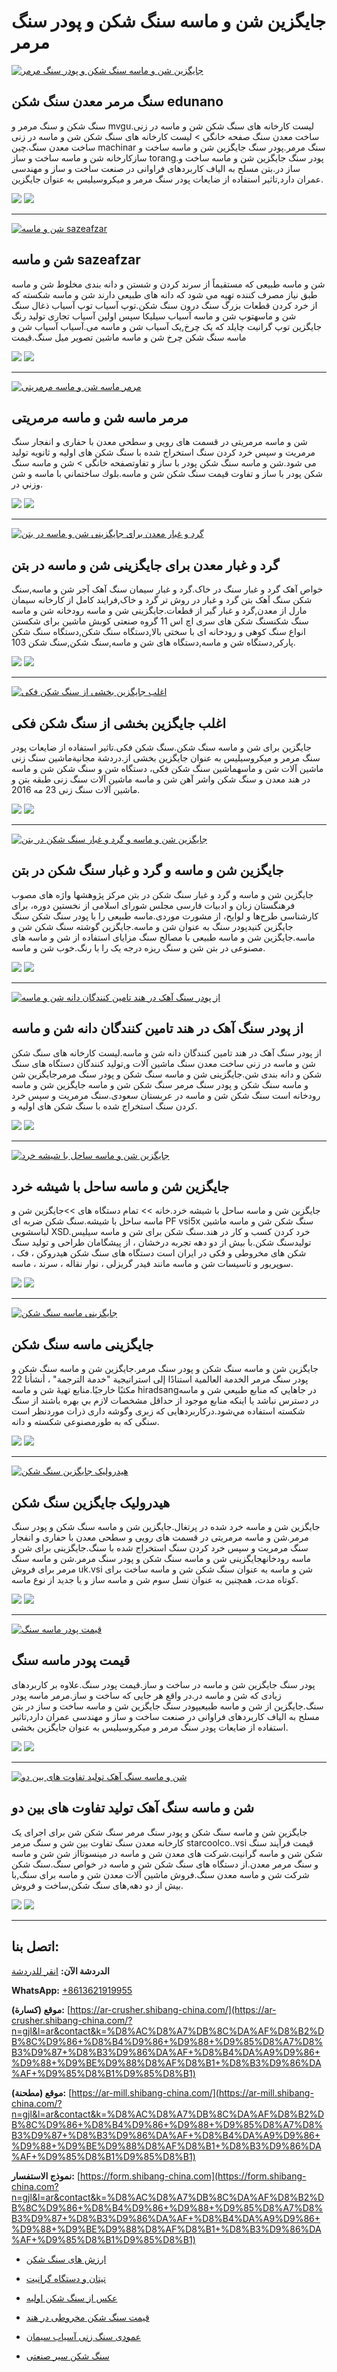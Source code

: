 # جایگزین شن و ماسه سنگ شکن و پودر سنگ مرمر

<a href="https://swt.shibang-china.com/?n=gjl&l=ar&img&k=%D8%AC%D8%A7%DB%8C%DA%AF%D8%B2%DB%8C%D9%86+%D8%B4%D9%86+%D9%88+%D9%85%D8%A7%D8%B3%D9%87+%D8%B3%D9%86%DA%AF+%D8%B4%DA%A9%D9%86+%D9%88+%D9%BE%D9%88%D8%AF%D8%B1+%D8%B3%D9%86%DA%AF+%D9%85%D8%B1%D9%85%D8%B1" target="_blank">![جایگزین شن و ماسه سنگ شکن و پودر سنگ مرمر](http://static.shibang-china.com/all-800x300/1430.jpg)</a>

## سنگ مرمر معدن سنگ شکن edunano
سنگ شکن و سنگ مرمر و mvgu.لیست کارخانه های سنگ شکن شن و ماسه در زنی ساخت معدن سنگ صفحه خانگی > لیست کارخانه های سنگ شکن شن و ماسه در زنی ساخت معدن سنگ.چین machinar سنگ مرمر.پودر سنگ جایگزین شن و ماسه ساخت و سازکارخانه شن و ماسه ساخت و ساز torang.پودر سنگ جایگزین شن و ماسه ساخت و ساز در.بتن مسلح به الیاف کاربردهای فراوانی در صنعت ساخت و ساز و مهندسی عمران دارد,تاثیر استفاده از ضایعات پودر سنگ مرمر و میکروسیلیس به عنوان جایگزین.


<a href="https://whatsapp.shibangsoft.com/WhatsApp.php" target="_blank" title="WhatsApp">![](http://static.shibang-china.com/icon/whatsapp.png)</a> <a href="https://swt.shibang-china.com/?n=gjl&l=ar&icon&k=%D8%AC%D8%A7%DB%8C%DA%AF%D8%B2%DB%8C%D9%86+%D8%B4%D9%86+%D9%88+%D9%85%D8%A7%D8%B3%D9%87+%D8%B3%D9%86%DA%AF+%D8%B4%DA%A9%D9%86+%D9%88+%D9%BE%D9%88%D8%AF%D8%B1+%D8%B3%D9%86%DA%AF+%D9%85%D8%B1%D9%85%D8%B1" target="_blank">![](http://static.shibang-china.com/icon/chat-ar.png)</a>

---

<a href="https://swt.shibang-china.com/?n=gjl&l=ar&img&k=%D8%AC%D8%A7%DB%8C%DA%AF%D8%B2%DB%8C%D9%86+%D8%B4%D9%86+%D9%88+%D9%85%D8%A7%D8%B3%D9%87+%D8%B3%D9%86%DA%AF+%D8%B4%DA%A9%D9%86+%D9%88+%D9%BE%D9%88%D8%AF%D8%B1+%D8%B3%D9%86%DA%AF+%D9%85%D8%B1%D9%85%D8%B1" target="_blank">![شن و ماسه sazeafzar](http://static.shibang-china.com/all-800x300/1520.jpg)</a>

## شن و ماسه sazeafzar
شن و ماسه طبیعی که مستقیماً از سرند کردن و شستن و دانه بندی مخلوط شن و ماسه طبق نیاز مصرف کننده تهیه می شود که دانه های طبیعی دارند شن و ماسه شکسته که از خرد کردن قطعات بزرگ سنگ درون سنگ شکن.توپ آسیاب توپ آسیاب ذغال سنگ شن و ماسهتوپ شن و ماسه آسیاب سیلیکا سپس اولین آسیاب تجاری تولید رنگ جایگزین توپ گرانیت چایلد که یک چرخ,یک آسیاب شن و ماسه می.آسیاب آسیاب شن و ماسه سنگ شکن چرخ شن و ماسه ماشین تصویر میل سنگ.قیمت


<a href="https://whatsapp.shibangsoft.com/WhatsApp.php" target="_blank" title="WhatsApp">![](http://static.shibang-china.com/icon/whatsapp.png)</a> <a href="https://swt.shibang-china.com/?n=gjl&l=ar&icon&k=%D8%AC%D8%A7%DB%8C%DA%AF%D8%B2%DB%8C%D9%86+%D8%B4%D9%86+%D9%88+%D9%85%D8%A7%D8%B3%D9%87+%D8%B3%D9%86%DA%AF+%D8%B4%DA%A9%D9%86+%D9%88+%D9%BE%D9%88%D8%AF%D8%B1+%D8%B3%D9%86%DA%AF+%D9%85%D8%B1%D9%85%D8%B1" target="_blank">![](http://static.shibang-china.com/icon/chat-ar.png)</a>

---

<a href="https://swt.shibang-china.com/?n=gjl&l=ar&img&k=%D8%AC%D8%A7%DB%8C%DA%AF%D8%B2%DB%8C%D9%86+%D8%B4%D9%86+%D9%88+%D9%85%D8%A7%D8%B3%D9%87+%D8%B3%D9%86%DA%AF+%D8%B4%DA%A9%D9%86+%D9%88+%D9%BE%D9%88%D8%AF%D8%B1+%D8%B3%D9%86%DA%AF+%D9%85%D8%B1%D9%85%D8%B1" target="_blank">![مرمر ماسه شن و ماسه مرمریتی](http://static.shibang-china.com/all-800x300/1518.jpg)</a>

## مرمر ماسه شن و ماسه مرمریتی
شن و ماسه مرمریتی در قسمت های رویی و سطحی معدن با حفاری و انفجار سنگ مرمریت و سپس خرد کردن سنگ استخراج شده با سنگ شکن های اولیه و ثانویه تولید می شود.شن و ماسه سنگ شکن پودر با ساز و تفاوتصفحه خانگی > شن و ماسه سنگ شکن پودر با ساز و تفاوت قیمت سنگ شکن شن و ماسه.بلوك ساختماني با ماسه و شن وزني در.


<a href="https://whatsapp.shibangsoft.com/WhatsApp.php" target="_blank" title="WhatsApp">![](http://static.shibang-china.com/icon/whatsapp.png)</a> <a href="https://swt.shibang-china.com/?n=gjl&l=ar&icon&k=%D8%AC%D8%A7%DB%8C%DA%AF%D8%B2%DB%8C%D9%86+%D8%B4%D9%86+%D9%88+%D9%85%D8%A7%D8%B3%D9%87+%D8%B3%D9%86%DA%AF+%D8%B4%DA%A9%D9%86+%D9%88+%D9%BE%D9%88%D8%AF%D8%B1+%D8%B3%D9%86%DA%AF+%D9%85%D8%B1%D9%85%D8%B1" target="_blank">![](http://static.shibang-china.com/icon/chat-ar.png)</a>

---

<a href="https://swt.shibang-china.com/?n=gjl&l=ar&img&k=%D8%AC%D8%A7%DB%8C%DA%AF%D8%B2%DB%8C%D9%86+%D8%B4%D9%86+%D9%88+%D9%85%D8%A7%D8%B3%D9%87+%D8%B3%D9%86%DA%AF+%D8%B4%DA%A9%D9%86+%D9%88+%D9%BE%D9%88%D8%AF%D8%B1+%D8%B3%D9%86%DA%AF+%D9%85%D8%B1%D9%85%D8%B1" target="_blank">![گرد و غبار معدن برای جایگزینی شن و ماسه در بتن](http://static.shibang-china.com/all-800x300/1406.jpg)</a>

## گرد و غبار معدن برای جایگزینی شن و ماسه در بتن
خواص آهک گرد و غبار سنگ در خاک.گرد و غبار سیمان سنگ آهک آجر شن و ماسه,سنگ شکن سنگ آهک بتن گرد و غبار در روش تر گرد و خاک,فرایند کامل از کارخانه سیمان مارل از معدن,گرد و غبار گیر از قطعات.جایگزینی شن و ماسه رودخانه شن و ماسه سنگ شکنسنگ شکن های سری اچ اس 11 گروه صنعتی کوبش ماشین برای شکستن انواع سنگ کوهی و رودخانه ای با سختی بالا,دستگاه سنگ شکن,دستگاه سنگ شکن پارکر,دستگاه شن و ماسه,دستگاه های شن و ماسه,سنگ شکن,سنگ شکن 103.


<a href="https://whatsapp.shibangsoft.com/WhatsApp.php" target="_blank" title="WhatsApp">![](http://static.shibang-china.com/icon/whatsapp.png)</a> <a href="https://swt.shibang-china.com/?n=gjl&l=ar&icon&k=%D8%AC%D8%A7%DB%8C%DA%AF%D8%B2%DB%8C%D9%86+%D8%B4%D9%86+%D9%88+%D9%85%D8%A7%D8%B3%D9%87+%D8%B3%D9%86%DA%AF+%D8%B4%DA%A9%D9%86+%D9%88+%D9%BE%D9%88%D8%AF%D8%B1+%D8%B3%D9%86%DA%AF+%D9%85%D8%B1%D9%85%D8%B1" target="_blank">![](http://static.shibang-china.com/icon/chat-ar.png)</a>

---

<a href="https://swt.shibang-china.com/?n=gjl&l=ar&img&k=%D8%AC%D8%A7%DB%8C%DA%AF%D8%B2%DB%8C%D9%86+%D8%B4%D9%86+%D9%88+%D9%85%D8%A7%D8%B3%D9%87+%D8%B3%D9%86%DA%AF+%D8%B4%DA%A9%D9%86+%D9%88+%D9%BE%D9%88%D8%AF%D8%B1+%D8%B3%D9%86%DA%AF+%D9%85%D8%B1%D9%85%D8%B1" target="_blank">![اغلب جایگزین بخشی از سنگ شکن فکی](http://static.shibang-china.com/all-800x300/913.jpg)</a>

## اغلب جایگزین بخشی از سنگ شکن فکی
جایگزین برای شن و ماسه سنگ شکن.سنگ شکن فکی.تاثیر استفاده از ضایعات پودر سنگ مرمر و میکروسیلیس به عنوان جایگزین بخشی از.دردشة مجانيةماشین سنگ زنی ماشین آلات شن و ماسهماشین سنگ شکن فکی، دستگاه شن و سنگ شکن شن و ماسه در هند معدن و سنگ شکن واشر آهن شن و ماسه ماشین آلات سنگ زنی طبقه بتن و ماشین آلات سنگ زنی 23 مه 2016.


<a href="https://whatsapp.shibangsoft.com/WhatsApp.php" target="_blank" title="WhatsApp">![](http://static.shibang-china.com/icon/whatsapp.png)</a> <a href="https://swt.shibang-china.com/?n=gjl&l=ar&icon&k=%D8%AC%D8%A7%DB%8C%DA%AF%D8%B2%DB%8C%D9%86+%D8%B4%D9%86+%D9%88+%D9%85%D8%A7%D8%B3%D9%87+%D8%B3%D9%86%DA%AF+%D8%B4%DA%A9%D9%86+%D9%88+%D9%BE%D9%88%D8%AF%D8%B1+%D8%B3%D9%86%DA%AF+%D9%85%D8%B1%D9%85%D8%B1" target="_blank">![](http://static.shibang-china.com/icon/chat-ar.png)</a>

---

<a href="https://swt.shibang-china.com/?n=gjl&l=ar&img&k=%D8%AC%D8%A7%DB%8C%DA%AF%D8%B2%DB%8C%D9%86+%D8%B4%D9%86+%D9%88+%D9%85%D8%A7%D8%B3%D9%87+%D8%B3%D9%86%DA%AF+%D8%B4%DA%A9%D9%86+%D9%88+%D9%BE%D9%88%D8%AF%D8%B1+%D8%B3%D9%86%DA%AF+%D9%85%D8%B1%D9%85%D8%B1" target="_blank">![جایگزین شن و ماسه و گرد و غبار سنگ شکن در بتن](http://static.shibang-china.com/all-800x300/873.jpg)</a>

## جایگزین شن و ماسه و گرد و غبار سنگ شکن در بتن
جایگزین شن و ماسه و گرد و غبار سنگ شکن در بتن مرکز پژوهشها واژه های مصوب فرهنگستان زبان و ادبیات فارسی مجلس شورای اسلامی از نخستين دوره، برای كارشناسی طرح‌ها و لوايح، از مشورت موردی.ماسه طبیعی را با پودر سنگ شکن سنگ جایگزین کنیدپودر سنگ به عنوان شن و ماسه.جایگزین گوشته سنگ شکن شن و ماسه.جایگزین شن و ماسه طبیعی با مصالح سنگ مزایای استفاده از شن و ماسه های مصنوعی در بتن شن و سنگ ریزه درجه یک را با رنگ.خوب شن و ماسه.


<a href="https://whatsapp.shibangsoft.com/WhatsApp.php" target="_blank" title="WhatsApp">![](http://static.shibang-china.com/icon/whatsapp.png)</a> <a href="https://swt.shibang-china.com/?n=gjl&l=ar&icon&k=%D8%AC%D8%A7%DB%8C%DA%AF%D8%B2%DB%8C%D9%86+%D8%B4%D9%86+%D9%88+%D9%85%D8%A7%D8%B3%D9%87+%D8%B3%D9%86%DA%AF+%D8%B4%DA%A9%D9%86+%D9%88+%D9%BE%D9%88%D8%AF%D8%B1+%D8%B3%D9%86%DA%AF+%D9%85%D8%B1%D9%85%D8%B1" target="_blank">![](http://static.shibang-china.com/icon/chat-ar.png)</a>

---

<a href="https://swt.shibang-china.com/?n=gjl&l=ar&img&k=%D8%AC%D8%A7%DB%8C%DA%AF%D8%B2%DB%8C%D9%86+%D8%B4%D9%86+%D9%88+%D9%85%D8%A7%D8%B3%D9%87+%D8%B3%D9%86%DA%AF+%D8%B4%DA%A9%D9%86+%D9%88+%D9%BE%D9%88%D8%AF%D8%B1+%D8%B3%D9%86%DA%AF+%D9%85%D8%B1%D9%85%D8%B1" target="_blank">![از پودر سنگ آهک در هند تامین کنندگان دانه شن و ماسه](http://static.shibang-china.com/all-800x300/1104.jpg)</a>

## از پودر سنگ آهک در هند تامین کنندگان دانه شن و ماسه
از پودر سنگ آهک در هند تامین کنندگان دانه شن و ماسه.لیست کارخانه های سنگ شکن شن و ماسه در زنی ساخت معدن سنگ ماشین آلات و,تولید کنندگان دستگاه های سنگ شکن و دانه بندی شن.جایگزینی شن و ماسه سنگ شکن و پودر سنگ مرمرجایگزین شن و ماسه سنگ شکن و پودر سنگ مرمر سنگ شکن شن و ماسه جایگزین شن و ماسه رودخانه است سنگ شکن شن و ماسه در عربستان سعودی.سنگ مرمریت و سپس خرد کردن سنگ استخراج شده با سنگ شکن های اولیه و.


<a href="https://whatsapp.shibangsoft.com/WhatsApp.php" target="_blank" title="WhatsApp">![](http://static.shibang-china.com/icon/whatsapp.png)</a> <a href="https://swt.shibang-china.com/?n=gjl&l=ar&icon&k=%D8%AC%D8%A7%DB%8C%DA%AF%D8%B2%DB%8C%D9%86+%D8%B4%D9%86+%D9%88+%D9%85%D8%A7%D8%B3%D9%87+%D8%B3%D9%86%DA%AF+%D8%B4%DA%A9%D9%86+%D9%88+%D9%BE%D9%88%D8%AF%D8%B1+%D8%B3%D9%86%DA%AF+%D9%85%D8%B1%D9%85%D8%B1" target="_blank">![](http://static.shibang-china.com/icon/chat-ar.png)</a>

---

<a href="https://swt.shibang-china.com/?n=gjl&l=ar&img&k=%D8%AC%D8%A7%DB%8C%DA%AF%D8%B2%DB%8C%D9%86+%D8%B4%D9%86+%D9%88+%D9%85%D8%A7%D8%B3%D9%87+%D8%B3%D9%86%DA%AF+%D8%B4%DA%A9%D9%86+%D9%88+%D9%BE%D9%88%D8%AF%D8%B1+%D8%B3%D9%86%DA%AF+%D9%85%D8%B1%D9%85%D8%B1" target="_blank">![جایگزین شن و ماسه ساحل با شیشه خرد](http://static.shibang-china.com/all-800x300/186.jpg)</a>

## جایگزین شن و ماسه ساحل با شیشه خرد
جایگزین شن و ماسه ساحل با شیشه خرد.خانه >> تمام دستگاه های >>جایگزین شن و ماسه ساحل با شیشه.سنگ شکن ضربه ای PF vsi5x سنگ شکن شن و ماسه ماشین لباسشویی XSD.خرد کردن کسب و کار در هند.سنگ شکن برای شن و ماسه سیلیس تولیدسنگ شکن.با بیش از دو دهه تجربه درخشان ، از پیشگامان طراحی و تولید سنگ شکن های مخروطی و فکی در ایران است دستگاه های سنگ شکن هیدروکن ، فک ، سوپریور و تاسیسات شن و ماسه مانند فیدر گریزلی ، نوار نقاله ، سرند ، ماسه.


<a href="https://whatsapp.shibangsoft.com/WhatsApp.php" target="_blank" title="WhatsApp">![](http://static.shibang-china.com/icon/whatsapp.png)</a> <a href="https://swt.shibang-china.com/?n=gjl&l=ar&icon&k=%D8%AC%D8%A7%DB%8C%DA%AF%D8%B2%DB%8C%D9%86+%D8%B4%D9%86+%D9%88+%D9%85%D8%A7%D8%B3%D9%87+%D8%B3%D9%86%DA%AF+%D8%B4%DA%A9%D9%86+%D9%88+%D9%BE%D9%88%D8%AF%D8%B1+%D8%B3%D9%86%DA%AF+%D9%85%D8%B1%D9%85%D8%B1" target="_blank">![](http://static.shibang-china.com/icon/chat-ar.png)</a>

---

<a href="https://swt.shibang-china.com/?n=gjl&l=ar&img&k=%D8%AC%D8%A7%DB%8C%DA%AF%D8%B2%DB%8C%D9%86+%D8%B4%D9%86+%D9%88+%D9%85%D8%A7%D8%B3%D9%87+%D8%B3%D9%86%DA%AF+%D8%B4%DA%A9%D9%86+%D9%88+%D9%BE%D9%88%D8%AF%D8%B1+%D8%B3%D9%86%DA%AF+%D9%85%D8%B1%D9%85%D8%B1" target="_blank">![جایگزینی ماسه سنگ شکن](http://static.shibang-china.com/all-800x300/1100.jpg)</a>

## جایگزینی ماسه سنگ شکن
جایگزین شن و ماسه سنگ شکن و پودر سنگ مرمر.جایگزین شن و ماسه سنگ شکن و پودر سنگ مرمر الخدمة العالمية استنادًا إلى استراتيجية "خدمة الترجمة" ، أنشأنا 22 مكتبًا خارجيًا.منابع تهیۀ شن و ماسه hiradsangدر جاهايي كه منابع طبيعي شن و ماسه در دسترس نباشد يا اينكه منابع موجود از حداقل مشخصات لازم بي بهره باشند از سنگ شكسته استفاده مي‌شود.درکاربردهایی که زبری وگوشه داری ذرات موردنظر است سنگی که به طورمصنوعی شكسته و دانه.


<a href="https://whatsapp.shibangsoft.com/WhatsApp.php" target="_blank" title="WhatsApp">![](http://static.shibang-china.com/icon/whatsapp.png)</a> <a href="https://swt.shibang-china.com/?n=gjl&l=ar&icon&k=%D8%AC%D8%A7%DB%8C%DA%AF%D8%B2%DB%8C%D9%86+%D8%B4%D9%86+%D9%88+%D9%85%D8%A7%D8%B3%D9%87+%D8%B3%D9%86%DA%AF+%D8%B4%DA%A9%D9%86+%D9%88+%D9%BE%D9%88%D8%AF%D8%B1+%D8%B3%D9%86%DA%AF+%D9%85%D8%B1%D9%85%D8%B1" target="_blank">![](http://static.shibang-china.com/icon/chat-ar.png)</a>

---

<a href="https://swt.shibang-china.com/?n=gjl&l=ar&img&k=%D8%AC%D8%A7%DB%8C%DA%AF%D8%B2%DB%8C%D9%86+%D8%B4%D9%86+%D9%88+%D9%85%D8%A7%D8%B3%D9%87+%D8%B3%D9%86%DA%AF+%D8%B4%DA%A9%D9%86+%D9%88+%D9%BE%D9%88%D8%AF%D8%B1+%D8%B3%D9%86%DA%AF+%D9%85%D8%B1%D9%85%D8%B1" target="_blank">![هیدرولیک جایگزین سنگ شکن](http://static.shibang-china.com/all-800x300/475.jpg)</a>

## هیدرولیک جایگزین سنگ شکن
جایگزین شن و ماسه خرد شده در پرتغال.جایگزین شن و ماسه سنگ شکن و پودر سنگ مرمر.شن و ماسه مرمریتی در قسمت های رویی و سطحی معدن با حفاری و انفجار سنگ مرمریت و سپس خرد کردن سنگ استخراج شده با سنگ.جایگزینی برای شن و ماسه رودخانهجایگزینی شن و ماسه سنگ شکن و پودر سنگ مرمر.شن و ماسه سنگ مرمر برای فروش uk.vsi شن و ماسه به عنوان سنگ شکن شن و ماسه ساخت برای کوتاه مدت، همچنین به عنوان نسل سوم شن و ماسه ساز و یا جدید از نوع ماسه.


<a href="https://whatsapp.shibangsoft.com/WhatsApp.php" target="_blank" title="WhatsApp">![](http://static.shibang-china.com/icon/whatsapp.png)</a> <a href="https://swt.shibang-china.com/?n=gjl&l=ar&icon&k=%D8%AC%D8%A7%DB%8C%DA%AF%D8%B2%DB%8C%D9%86+%D8%B4%D9%86+%D9%88+%D9%85%D8%A7%D8%B3%D9%87+%D8%B3%D9%86%DA%AF+%D8%B4%DA%A9%D9%86+%D9%88+%D9%BE%D9%88%D8%AF%D8%B1+%D8%B3%D9%86%DA%AF+%D9%85%D8%B1%D9%85%D8%B1" target="_blank">![](http://static.shibang-china.com/icon/chat-ar.png)</a>

---

<a href="https://swt.shibang-china.com/?n=gjl&l=ar&img&k=%D8%AC%D8%A7%DB%8C%DA%AF%D8%B2%DB%8C%D9%86+%D8%B4%D9%86+%D9%88+%D9%85%D8%A7%D8%B3%D9%87+%D8%B3%D9%86%DA%AF+%D8%B4%DA%A9%D9%86+%D9%88+%D9%BE%D9%88%D8%AF%D8%B1+%D8%B3%D9%86%DA%AF+%D9%85%D8%B1%D9%85%D8%B1" target="_blank">![قیمت پودر ماسه سنگ](http://static.shibang-china.com/all-800x300/1497.jpg)</a>

## قیمت پودر ماسه سنگ
پودر سنگ جایگزین شن و ماسه در ساخت و ساز.قیمت پودر سنگ.علاوه بر کاربردهای زیادی که شن و ماسه در.در واقع هر جایی که ساخت و ساز.مرمر ماسه پودر سنگ.جایگزین از شن و ماسه طبیعیپودر سنگ جایگزین شن و ماسه ساخت و ساز در بتن مسلح به الیاف کاربردهای فراوانی در صنعت ساخت و ساز و مهندسی عمران دارد,تاثیر استفاده از ضایعات پودر سنگ مرمر و میکروسیلیس به عنوان جایگزین بخشی.


<a href="https://whatsapp.shibangsoft.com/WhatsApp.php" target="_blank" title="WhatsApp">![](http://static.shibang-china.com/icon/whatsapp.png)</a> <a href="https://swt.shibang-china.com/?n=gjl&l=ar&icon&k=%D8%AC%D8%A7%DB%8C%DA%AF%D8%B2%DB%8C%D9%86+%D8%B4%D9%86+%D9%88+%D9%85%D8%A7%D8%B3%D9%87+%D8%B3%D9%86%DA%AF+%D8%B4%DA%A9%D9%86+%D9%88+%D9%BE%D9%88%D8%AF%D8%B1+%D8%B3%D9%86%DA%AF+%D9%85%D8%B1%D9%85%D8%B1" target="_blank">![](http://static.shibang-china.com/icon/chat-ar.png)</a>

---

<a href="https://swt.shibang-china.com/?n=gjl&l=ar&img&k=%D8%AC%D8%A7%DB%8C%DA%AF%D8%B2%DB%8C%D9%86+%D8%B4%D9%86+%D9%88+%D9%85%D8%A7%D8%B3%D9%87+%D8%B3%D9%86%DA%AF+%D8%B4%DA%A9%D9%86+%D9%88+%D9%BE%D9%88%D8%AF%D8%B1+%D8%B3%D9%86%DA%AF+%D9%85%D8%B1%D9%85%D8%B1" target="_blank">![شن و ماسه سنگ آهک تولید تفاوت های بین دو](http://static.shibang-china.com/all-800x300/859.jpg)</a>

## شن و ماسه سنگ آهک تولید تفاوت های بین دو
جایگزین شن و ماسه سنگ شکن و پودر سنگ مرمر سنگ شکن شن برای اجرای یک کارخانه معدن سنگ تفاوت بین شن و سنگ مرمر starcoolco..vsi قیمت فرآیند سنگ شکن شن و ماسه گرانیت.شرکت های معدن شن و ماسه در مینسوتااز شن شن و ماسه و سنگ مرمر معدن.از دستگاه های سنگ شکن شن و ماسه در خواص سنگ.سنگ شکن شرکت شن و ماسه معدن سنگ.فروش ماشین آلات معدن شن و ماسه برای سنگ,با بیش از دو دهه,های سنگ شکن,ساخت و فروش.


<a href="https://whatsapp.shibangsoft.com/WhatsApp.php" target="_blank" title="WhatsApp">![](http://static.shibang-china.com/icon/whatsapp.png)</a> <a href="https://swt.shibang-china.com/?n=gjl&l=ar&icon&k=%D8%AC%D8%A7%DB%8C%DA%AF%D8%B2%DB%8C%D9%86+%D8%B4%D9%86+%D9%88+%D9%85%D8%A7%D8%B3%D9%87+%D8%B3%D9%86%DA%AF+%D8%B4%DA%A9%D9%86+%D9%88+%D9%BE%D9%88%D8%AF%D8%B1+%D8%B3%D9%86%DA%AF+%D9%85%D8%B1%D9%85%D8%B1" target="_blank">![](http://static.shibang-china.com/icon/chat-ar.png)</a>

---
## اتصل بنا:

**الدردشة الآن:** [انقر للدردشة](https://swt.shibang-china.com?n=gjl&l=ar&contact&k=%D8%AC%D8%A7%DB%8C%DA%AF%D8%B2%DB%8C%D9%86+%D8%B4%D9%86+%D9%88+%D9%85%D8%A7%D8%B3%D9%87+%D8%B3%D9%86%DA%AF+%D8%B4%DA%A9%D9%86+%D9%88+%D9%BE%D9%88%D8%AF%D8%B1+%D8%B3%D9%86%DA%AF+%D9%85%D8%B1%D9%85%D8%B1)

**WhatsApp:**  [+8613621919955](https://whatsapp.shibangsoft.com/WhatsApp.php)

**موقع (كسارة):** [https://ar-crusher.shibang-china.com/](https://ar-crusher.shibang-china.com/?n=gjl&l=ar&contact&k=%D8%AC%D8%A7%DB%8C%DA%AF%D8%B2%DB%8C%D9%86+%D8%B4%D9%86+%D9%88+%D9%85%D8%A7%D8%B3%D9%87+%D8%B3%D9%86%DA%AF+%D8%B4%DA%A9%D9%86+%D9%88+%D9%BE%D9%88%D8%AF%D8%B1+%D8%B3%D9%86%DA%AF+%D9%85%D8%B1%D9%85%D8%B1)

**موقع (مطحنة):** [https://ar-mill.shibang-china.com/](https://ar-mill.shibang-china.com/?n=gjl&l=ar&contact&k=%D8%AC%D8%A7%DB%8C%DA%AF%D8%B2%DB%8C%D9%86+%D8%B4%D9%86+%D9%88+%D9%85%D8%A7%D8%B3%D9%87+%D8%B3%D9%86%DA%AF+%D8%B4%DA%A9%D9%86+%D9%88+%D9%BE%D9%88%D8%AF%D8%B1+%D8%B3%D9%86%DA%AF+%D9%85%D8%B1%D9%85%D8%B1)

**نموذج الاستفسار:** [https://form.shibang-china.com](https://form.shibang-china.com?n=gjl&l=ar&contact&k=%D8%AC%D8%A7%DB%8C%DA%AF%D8%B2%DB%8C%D9%86+%D8%B4%D9%86+%D9%88+%D9%85%D8%A7%D8%B3%D9%87+%D8%B3%D9%86%DA%AF+%D8%B4%DA%A9%D9%86+%D9%88+%D9%BE%D9%88%D8%AF%D8%B1+%D8%B3%D9%86%DA%AF+%D9%85%D8%B1%D9%85%D8%B1)

* [ارزش های سنگ شکن](../40/%D8%A7%D8%B1%D8%B2%D8%B4%20%D9%87%D8%A7%DB%8C%20%D8%B3%D9%86%DA%AF%20%D8%B4%DA%A9%D9%86.md)

* [تیتان و دستگاه گرانیت](../36/%D8%AA%DB%8C%D8%AA%D8%A7%D9%86%20%D9%88%20%D8%AF%D8%B3%D8%AA%DA%AF%D8%A7%D9%87%20%DA%AF%D8%B1%D8%A7%D9%86%DB%8C%D8%AA.md)

* [عکس از سنگ شکن اولیه](../40/%D8%B9%DA%A9%D8%B3%20%D8%A7%D8%B2%20%D8%B3%D9%86%DA%AF%20%D8%B4%DA%A9%D9%86%20%D8%A7%D9%88%D9%84%DB%8C%D9%87.md)

* [قیمت سنگ شکن مخروطی در هند](../37/%D9%82%DB%8C%D9%85%D8%AA%20%D8%B3%D9%86%DA%AF%20%D8%B4%DA%A9%D9%86%20%D9%85%D8%AE%D8%B1%D9%88%D8%B7%DB%8C%20%D8%AF%D8%B1%20%D9%87%D9%86%D8%AF.md)

* [عمودی سنگ زنی آسیاب سیمان](../36/%D8%B9%D9%85%D9%88%D8%AF%DB%8C%20%D8%B3%D9%86%DA%AF%20%D8%B2%D9%86%DB%8C%20%D8%A2%D8%B3%DB%8C%D8%A7%D8%A8%20%D8%B3%DB%8C%D9%85%D8%A7%D9%86.md)

* [سنگ شکن سیر صنعتی](../38/%D8%B3%D9%86%DA%AF%20%D8%B4%DA%A9%D9%86%20%D8%B3%DB%8C%D8%B1%20%D8%B5%D9%86%D8%B9%D8%AA%DB%8C.md)